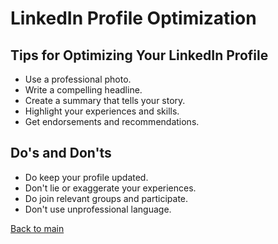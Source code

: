 # LinkedIn Profile Optimization

## Tips for Optimizing Your LinkedIn Profile
- Use a professional photo.
- Write a compelling headline.
- Create a summary that tells your story.
- Highlight your experiences and skills.
- Get endorsements and recommendations.

## Do's and Don'ts
- Do keep your profile updated.
- Don't lie or exaggerate your experiences.
- Do join relevant groups and participate.
- Don't use unprofessional language.

[Back to main](../README.md)
